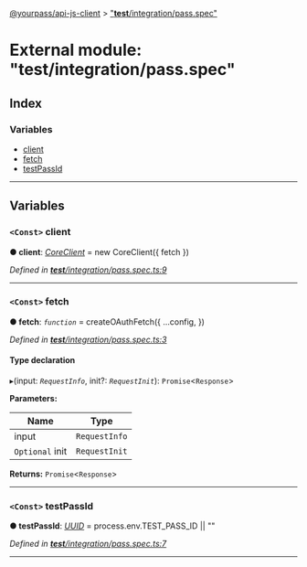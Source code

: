 [@yourpass/api-js-client](../README.md) > ["__test__/integration/pass.spec"](../modules/___test___integration_pass_spec_.md)

# External module: "__test__/integration/pass.spec"

## Index

### Variables

* [client](___test___integration_pass_spec_.md#client)
* [fetch](___test___integration_pass_spec_.md#fetch)
* [testPassId](___test___integration_pass_spec_.md#testpassid)

---

## Variables

<a id="client"></a>

### `<Const>` client

**● client**: *[CoreClient](../classes/_src_coreclient_.coreclient.md)* =  new CoreClient({ fetch })

*Defined in [__test__/integration/pass.spec.ts:9](https://github.com/yourpass/yourpass-api-js-client/blob/282d6a3/__test__/integration/pass.spec.ts#L9)*

___
<a id="fetch"></a>

### `<Const>` fetch

**● fetch**: *`function`* =  createOAuthFetch({
  ...config,
})

*Defined in [__test__/integration/pass.spec.ts:3](https://github.com/yourpass/yourpass-api-js-client/blob/282d6a3/__test__/integration/pass.spec.ts#L3)*

#### Type declaration
▸(input: *`RequestInfo`*, init?: *`RequestInit`*): `Promise`<`Response`>

**Parameters:**

| Name | Type |
| ------ | ------ |
| input | `RequestInfo` |
| `Optional` init | `RequestInit` |

**Returns:** `Promise`<`Response`>

___
<a id="testpassid"></a>

### `<Const>` testPassId

**● testPassId**: *[UUID](_src_models_common_uuid_.md#uuid)* =  process.env.TEST_PASS_ID || ""

*Defined in [__test__/integration/pass.spec.ts:7](https://github.com/yourpass/yourpass-api-js-client/blob/282d6a3/__test__/integration/pass.spec.ts#L7)*

___


